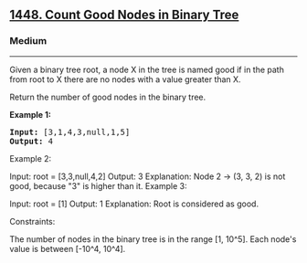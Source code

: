 
<h2><a href="https://leetcode.com/problems/count-good-nodes-in-binary-tree/">1448. Count Good Nodes in Binary Tree</a></h2>
<h3>Medium</h3>
<hr>
<div><p>Given a binary tree root, a node X in the tree is named good if in the path from root to X there are no nodes with a value greater than X.

Return the number of good nodes in the binary tree.

</p>


<p><strong>Example 1:</strong></p>
<pre><strong>Input:</strong> [3,1,4,3,null,1,5]
<strong>Output:</strong> 4
</pre>


Example 2:



Input: root = [3,3,null,4,2]
Output: 3
Explanation: Node 2 -> (3, 3, 2) is not good, because "3" is higher than it.
Example 3:

Input: root = [1]
Output: 1
Explanation: Root is considered as good.
 

Constraints:

The number of nodes in the binary tree is in the range [1, 10^5].
Each node's value is between [-10^4, 10^4].
